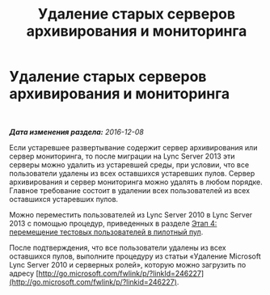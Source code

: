 ﻿---
title: Удаление старых серверов архивирования и мониторинга
TOCTitle: Удаление старых серверов архивирования и мониторинга
ms:assetid: befa586b-615c-496e-996e-395a6e36a826
ms:mtpsurl: https://technet.microsoft.com/ru-ru/library/JJ205221(v=OCS.15)
ms:contentKeyID: 49311040
ms.date: 12/10/2016
mtps_version: v=OCS.15
ms.translationtype: HT
---

# Удаление старых серверов архивирования и мониторинга

 

_**Дата изменения раздела:** 2016-12-08_

Если устаревшее развертывание содержит сервер архивирования или сервер мониторинга, то после миграции на Lync Server 2013 эти серверы можно удалить из устаревшей среды, при условии, что все пользователи удалены из всех оставшихся устаревших пулов. Сервер архивирования и сервер мониторинга можно удалять в любом порядке. Главное требование состоит в удалении всех пользователей из всех оставшихся устаревших пулов.

Можно переместить пользователей из Lync Server 2010 в Lync Server 2013 с помощью процедур, приведенных в разделе [Этап 4: перемещение тестовых пользователей в пилотный пул](phase-4-move-test-users-to-the-pilot-pool.md).

После подтверждения, что все пользователи удалены из всех оставшихся пулов, выполните процедуру из статьи «Удаление Microsoft Lync Server 2010 и серверных ролей», которую можно загрузить по адресу [http://go.microsoft.com/fwlink/p/?linkId=246227](http://go.microsoft.com/fwlink/p/?linkid=246227).

